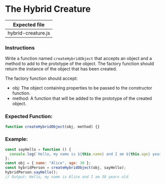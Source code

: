 # The Hybrid Creature

| Expected file      |
| ------------------ |
| hybrid-creature.js |

### Instructions

Write a function named `createHybridObject` that accepts an object and a method to add to the prototype of the object. The factory function should return the instance of the object that has been created.

The factory function should accept:

- obj: The object containing properties to be passed to the constructor function.
- method: A function that will be added to the prototype of the created object.

### Expected Function:

```js
function createHybridObject(obj, method) {}
```

### Example:

```js
const sayHello = function () {
  console.log(`Hello, my name is ${this.name} and I am ${this.age} years old.`);
};
const obj = { name: "Alice", age: 30 };
const hybridPerson = createHybridObject(obj, sayHello);
hybridPerson.sayHello();
// Output: Hello, my name is Alice and I am 30 years old
```
